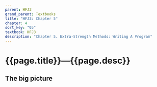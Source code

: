 ```yaml
---
parent: HFJ3
grand_parent: Textbooks
title: "HFJ3: Chapter 5"
chapter: 4
sort_key: "05"
textbook: HFJ3
description: "Chapter 5. Extra-Strength Methods: Writing A Program"
---
```


# {{page.title}}—{{page.desc}}

## The big picture
